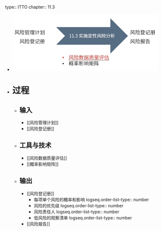 type:: ITTO
chapter:: 11.3

- ![image.png](../assets/image_1747895935039_0.png)
- # 过程
	- ## 输入
		- [[风险管理计划]]
		- [[风险登记册]]
	- ## 工具与技术
		- [[风险数据质量评估]]
		- [[概率影响矩阵]]
	- ## 输出
		- [[风险登记册]]
			- 每项单个风险的概率和影响
			  logseq.order-list-type:: number
			- 风险的优先级
			  logseq.order-list-type:: number
			- 风险责任人
			  logseq.order-list-type:: number
			- 低风险的观察清单
			  logseq.order-list-type:: number
		- [[风险报告]]